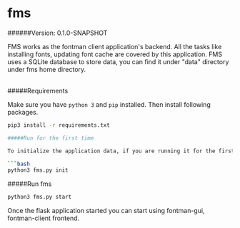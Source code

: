# fms 
 
######Version: 0.1.0-SNAPSHOT

FMS works as the fontman client application's backend. All the tasks like 
installing fonts, updating font cache are covered by this application. FMS 
uses a SQLite database to store data, you can find it under "data" directory 
under fms home directory.
<br><br>

#####Requirements

Make sure you have `python 3` and `pip` installed. Then install 
following packages.

```bash
pip3 install -r requirements.txt

#####Run for the first time

To initialize the application data, if you are running it for the first time,

```bash
python3 fms.py init
```


#####Run fms

```bash
python3 fms.py start
```

Once the flask application started you can start using fontman-gui, 
fontman-client frontend.
